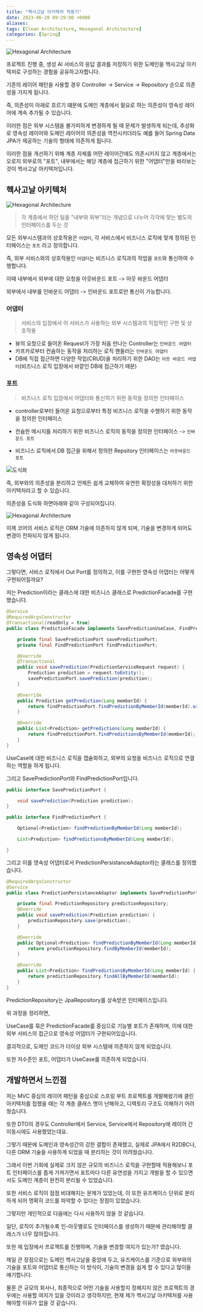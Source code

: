 ```yaml
---
title: "헥사고날 아키텍처 적용기"
date: 2023-06-28 09:29:00 +0900
aliases: 
tags: [Clean Architecture, Hexagonal Architecture]
categories: [Spring]
---
```


![Hexagonal Architecture](/assets/img/2023-06-28-hexagonal-architecture/main.webp)

프로젝트 진행 중, 생성 AI 서비스의 응답 결과를 저장하기 위한 도메인을 헥사고날 아키텍처로 구성하는 경험을 공유하고자합니다.

기존의 레이어 패턴을 사용할 경우 Controller -> Service -> Repository 순으로 의존성을 가지게 됩니다.

즉, 의존성이 아래로 흐르기 떄문에 도메인 계층에서 필요로 하는 의존성이 영속성 레이어에 계속 추가될 수 있습니다.

이러한 점은 외부 시스템을 불가피하게 변경하게 될 때 문제가 발생하게 되는데, 추상화로 영속성 레이어와 도메인 레이어의 의존성을 역전시키더라도 예를 들어 Spring Data JPA가 제공하는 기술의 형태에 의존하게 됩니다.

이러한 점을 개선하기 위해 계층 자체를 어떤 레이어간에도 의존시키지 않고 계층에서는 오로지 외부로의 "포트", 내부에서는 해당 계층에 접근하기 위한 "어댑터"만을 바라보는 것이 헥사고날 아키텍처입니다.

## 헥사고날 아키텍처

![Hexagonal Architecture](/assets/img/2023-06-28-hexagonal-architecture/clean-architecture.webp)

> 각 계층에서 하던 일을 "내부와 외부"라는 개념으로 나누어 각각에 맞는 별도의 인터페이스를 두는 것

모든 외부시스템과의 상호작용은 `어댑터`, 각 서비스에서 비즈니스 로직에 맞게 정의된 인터페이스는 `포트` 라고 정의합니다.

즉, 외부 서비스와의 상호작용인 `어댑터`는 비즈니스 로직과의 작업을 `포트`와 통신하여 수행합니다.

이때 내부에서 외부에 대한 요청을 아웃바운드 포트 -> 아웃 바운드 어댑터

외부에서 내부를 인바운드 어댑터 -> 인바운드 포트로만 통신이 가능합니다.

### 어댑터

> 서비스의 입장에서 이 서비스가 사용하는 외부 시스템과의 직접적인 구현 및 상호작용

- 뷰의 요청으로 들어온 Request가 가장 처음 만나는 Controller는 `인바운드 어댑터`
- 카프카로부터 컨슘하는 동작을 처리하는 로직 핸들러는 `인바운드 어댑터`
- DB에 직접 접근하면 다양한 작업(CRUD)을 처리하기 위한 DAO는 `아웃 바운드 어댑터`(비즈니스 로직 입장에서 바깥인 DB에 접근하기 때문)

### 포트

> 비즈니스 로직 입장에서 어댑터와 통신하기 위한 동작을 정의한 인터페이스

- controller로부터 들어온 요청으로부터 특정 비즈니스 로직을 수행하기 위한 동작을 정의한 인터페이스
- 컨슘한 메시지를 처리하기 위한 비즈니스 로직의 동작을 정의한 인터페이스
-> `인바운드 포트`

- 비즈니스 로직에서 DB 접근을 위해서 정의한 Repsitory 인터페이스는 `아웃바운드 포트`

![도식화](/assets/img/2023-06-28-hexagonal-architecture/bp.webp)

즉, 외부와의 의존성을 분리하고 언제든 쉽게 교체하여 유연한 확장성을 대처하기 위한 아키텍처라고 할 수 있습니다.

의존성을 도식화 하면아래와 같이 구성되어집니다.

![Hexagonal Architecture](/assets/img/2023-06-28-hexagonal-architecture/application-persistance.webp)

이제 코어의 서비스 로직은 ORM 기술에 의존하지 않게 되며, 기술을 변경하게 되어도 변경이 전파되지 않게 됩니다.

## 영속성 어댑터

그렇다면, 서비스 로직에서 Out Port를 정의하고, 이를 구현한 영속성 어댑터는 어떻게 구현되어질까요?

저는 Prediction이라는 클래스에 대한 비즈니스 클래스로 PredictionFacade를 구현했습니다.

```java
@Service
@RequiredArgsConstructor
@Transactional(readOnly = true)
public class PredictionFacade implements SavePredictionUseCase, FindPredictionUseCase {

    private final SavePredictionPort savePredictionPort;
    private final FindPredictionPort findPredictionPort;

    @Override
    @Transactional
    public void savePrediction(PredictionServiceRequest request) {
        Prediction prediction = request.toEntity();
        savePredictionPort.savePrediction(prediction);
    }

    @Override
    public Prediction getPrediction(Long memberId) {
        return findPredictionPort.findPredictionByMemberId(memberId).orElseThrow(() -> new BusinessException(ErrorCode.PREDICTION_NOT_FOUND));
    }

    @Override
    public List<Prediction> getPredictions(Long memberId) {
        return findPredictionPort.findPredictionsByMemberId(memberId);
    }
}
```

UseCase에 대한 비즈니스 로직을 캡슐화하고, 외부의 요청을 비즈니스 로직으로 연결하는 역할을 하게 됩니다.

그리고 SavePredictionPort와 FindPredictionPort입니다.

```java
public interface SavePredictionPort {

    void savePrediction(Prediction prediction);
}

public interface FindPredictionPort {

    Optional<Prediction> findPredictionByMemberId(Long memberId);

    List<Prediction> findPredictionsByMemberId(Long memberId);

}
```

그리고 이를 영속성 어댑터로서 PredictionPersistanceAdaptor라는 클래스를 정의했습니다.

```java
@RequiredArgsConstructor
@Service
public class PredictionPersistanceAdaptor implements SavePredictionPort, FindPredictionPort {

    private final PredictionRepository predictionRepository;
    @Override
    public void savePrediction(Prediction prediction) {
        predictionRepository.save(prediction);
    }

    @Override
    public Optional<Prediction> findPredictionByMemberId(Long memberId) {
        return predictionRepository.findByMemberId(memberId);
    }

    @Override
    public List<Prediction> findPredictionsByMemberId(Long memberId) {
        return predictionRepository.findAllByMemberId(memberId);
    }
}
``` 

PredictionRepository는 JpaRepository를 상속받은 인터페이스입니다.

위 과정을 정리하면,

UseCase를 묶은 PredictionFacade를 중심으로 기능별 포트가 존재하며, 이에 대한 외부 서비스의 접근으로 영속성 어댑터가 구현되어있습니다.


결괴적으로, 도메인 코드가 더이상 외부 시스템에 의존하지 않게 되었습니다.

또한 저수준인 포트, 어댑터가 UseCase를 의존하게 되었습니다.

## 개발하면서 느낀점

저는 MVC 중심의 레이어 패턴을 중심으로 스프링 부트 프로젝트를 개발해왔기에 클린 아키텍처를 접했을 때는 각 계층 클래스 명이 난해하고, 디렉토리 구조도 이해하기 어려웠습니다.

또한 DTO의 경우도 Controller에서 Service, Service에서 Repository에 레이어 간 이동시에도 사용했었는데요.

그렇기 때문에 도메인과 영속성간의 강한 결합이 존재했고, 실제로 JPA에서 R2DBC나, 다른 ORM 기술을 사용하게 되었을 때 분리하는 것이 어려웠습니다.

그래서 이번 기회에 실제로 크지 않은 규모의 비즈니스 로직을 구현할때 적용해보니 포트 인터페이스를 좁게 가져가면서 포트마다 다른 유연성을 가지고 개발을 할 수 있으면서도 도메인 계층이 완전히 분리될 수 있었습니다.

또한 서비스 로직이 점점 비대해지는 문제가 있었는데, 이 또한 유즈케이스 단위로 분리하게 되어 명확히 코드를 파악할 수 있다는 장점이 있었습니다.

그렇지만 개인적으로 다음에는 다시 사용하지 않을 것 같습니다.

일단, 로직이 추가될수록 인-아웃별로도 인터페이스를 생성하기 때문에 관리해야할 클래스가 너무 많아집니다.

또한 제 입장에서 프로젝트를 진행하며, 기술을 변경할 여지가 있는가? 였습니다.

제일 큰 장점으로는 도메인 헥사고날을 중앙에 두고, 유즈케이스를 기준으로 외부와의 기술을 포트와 어댑터로 통신하는 이 방식이, 기술의 변경을 쉽게 할 수 있다고 많이들 얘기합니다.

물론 큰 규모의 회사나, 최종적으로 어떤 기술을 사용할지 정해지지 않은 프로젝트의 경우에는 사용할 여지가 있을 것이라고 생각하지만, 현재 제가 헥사고날 아키텍처를 사용해야할 이유가 없을 것 같습니다.





